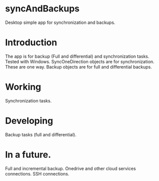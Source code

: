 # syncAndBackups
Desktop simple app for synchronization and backups.

# Introduction
The app is for backup (Full and differential) and synchronization tasks.
Tested with Windows.
SyncOneDirection objects are for synchronization. These are one way.
Backup objects are for full and differential backups.


# Working
Synchronization tasks.

# Developing
Backup tasks (full and differential).

# In a future.
Full and incremental backup.
Onedrive and other cloud services connections. 
SSH connections.



